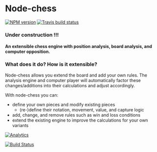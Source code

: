 # Node-chess

[![NPM version](http://img.shields.io/npm/v/node-chess.svg?style=flat)](https://www.npmjs.org/package/webwatcher)
[![Travis build status](http://img.shields.io/travis/Seikho/node-chess/master.svg?style=flat)](https://travis-ci.org/Seikho/node-chess)

### Under construction !!!

#### An extensible chess engine with position analysis, board analysis, and computer opposition.

### What does it do? How is it extensible?
Node-chess allows you extend the board and add your own rules. The analysis engine and computer player will automatically factor these changes/additions into their calculations and adjust accordingly. 

With node-chess you can:

- define your own pieces and modify existing pieces 
	- (re-)define their notation, movement, value, and capture logic
- add, change, and remove rules such as win and loss conditions
- extend the existing engine to improve the calculations for your own variants

[![Analytics](https://ga-beacon.appspot.com/UA-61186849-1/seikho/node-chess)](https://github.com/Seikho/watcher)

[![Build Status](https://semaphoreci.com/api/v1/projects/0b754a96-b327-48da-8b40-9c9985086c31/386310/badge.svg)](https://semaphoreci.com/seikho/node-chess)
